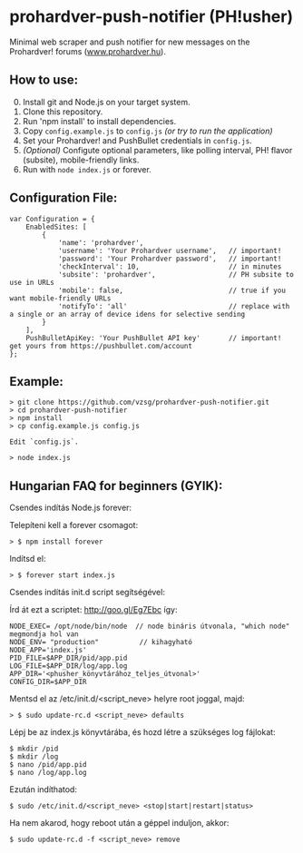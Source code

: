 prohardver-push-notifier (PH!usher)
===================================

Minimal web scraper and push notifier for new messages on the Prohardver! forums (www.prohardver.hu).

How to use:
-----------

0. Install git and Node.js on your target system.
1. Clone this repository.
2. Run 'npm install' to install dependencies.
3. Copy `config.example.js` to `config.js` _(or try to run the application)_
3. Set your Prohardver! and PushBullet credentials in `config.js`.
4. _(Optional)_ Configute optional parameters, like polling interval, PH! flavor (subsite), mobile-friendly links.
5. Run with `node index.js` or forever.

Configuration File:
-------------------

```
var Configuration = {
    EnabledSites: [
        {
            'name': 'prohardver',
            'username': 'Your Prohardver username',   // important!
            'password': 'Your Prohardver password',   // important!
            'checkInterval': 10,                      // in minutes
            'subsite': 'prohardver',                  // PH subsite to use in URLs
            'mobile': false,                          // true if you want mobile-friendly URLs
            'notifyTo': 'all'                         // replace with a single or an array of device idens for selective sending
        }
    ],
    PushBulletApiKey: 'Your PushBullet API key'       // important! get yours from https://pushbullet.com/account
};
```

Example:
--------

```
> git clone https://github.com/vzsg/prohardver-push-notifier.git
> cd prohardver-push-notifier
> npm install
> cp config.example.js config.js

Edit `config.js`.

> node index.js
```

Hungarian FAQ for beginners (GYIK):
-----------------------------------

Csendes indítás Node.js forever:

Telepíteni kell a forever csomagot:
```
> $ npm install forever
```
Indítsd el:
```
> $ forever start index.js
```

Csendes indítás init.d script segítségével:

Írd át ezt a scriptet: http://goo.gl/Eg7Ebc így:
```
NODE_EXEC= /opt/node/bin/node  // node bináris útvonala, "which node" megmondja hol van
NODE_ENV= "production"          // kihagyható
NODE_APP='index.js'
PID_FILE=$APP_DIR/pid/app.pid
LOG_FILE=$APP_DIR/log/app.log
APP_DIR='<phusher_könyvtárához_teljes_útvonal>'
CONFIG_DIR=$APP_DIR
```

Mentsd el az /etc/init.d/<script_neve> helyre root joggal, majd:
```
> $ sudo update-rc.d <script_neve> defaults
```

Lépj be az index.js könyvtárába, és hozd létre a szükséges log fájlokat:
```
$ mkdir /pid
$ mkdir /log
$ nano /pid/app.pid
$ nano /log/app.log
```

Ezután indíthatod:
```
$ sudo /etc/init.d/<script_neve> <stop|start|restart|status>
```

Ha nem akarod, hogy reboot után a géppel induljon, akkor:
```
$ sudo update-rc.d -f <script_neve> remove
```
